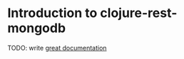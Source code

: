 # Introduction to clojure-rest-mongodb

TODO: write [great documentation](http://jacobian.org/writing/what-to-write/)

